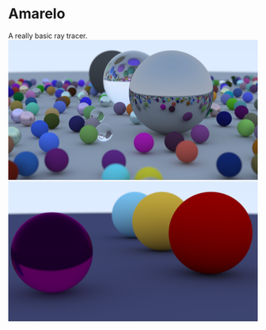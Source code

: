 # Amarelo

A really basic ray tracer.
![resultImage](https://github.com/dindii/Amarelo/blob/master/Amarelo/resultImage.png)
![personalResultImage](https://github.com/dindii/Amarelo/blob/master/Amarelo/personalResultImage.png)

